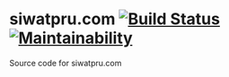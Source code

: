 # siwatpru.com [![Build Status](https://travis-ci.org/siwatpru/siwatpru.com.svg?branch=master)](https://travis-ci.org/siwatpru/siwatpru.com) [![Maintainability](https://api.codeclimate.com/v1/badges/252573fee9f601352b1e/maintainability)](https://codeclimate.com/github/siwatpru/siwatpru.com/maintainability)
Source code for siwatpru.com
